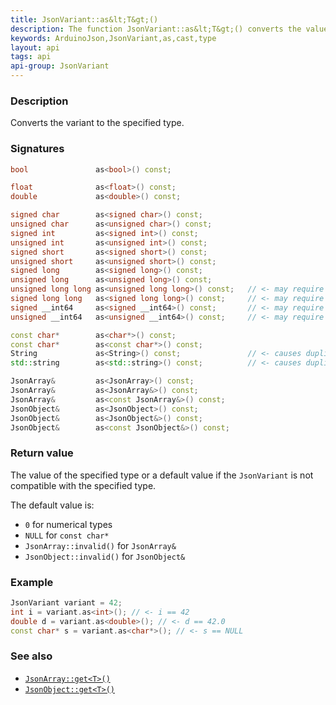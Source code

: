 ```yaml
---
title: JsonVariant::as&lt;T&gt;()
description: The function JsonVariant::as&lt;T&gt;() converts the value to the type T
keywords: ArduinoJson,JsonVariant,as,cast,type
layout: api
tags: api
api-group: JsonVariant
---
```


### Description

Converts the variant to the specified type.

### Signatures

```c++
bool               as<bool>() const;

float              as<float>() const;
double             as<double>() const;

signed char        as<signed char>() const;
unsigned char      as<unsigned char>() const;
signed int         as<signed int>() const;
unsigned int       as<unsigned int>() const;
signed short       as<signed short>() const;
unsigned short     as<unsigned short>() const;
signed long        as<signed long>() const;
unsigned long      as<unsigned long>() const;
unsigned long long as<unsigned long long>() const;   // <- may require ARDUINOJSON_USE_LONG_LONG
signed long long   as<signed long long>() const;     // <- may require ARDUINOJSON_USE_LONG_LONG
signed __int64     as<signed __int64>() const;       // <- may require ARDUINOJSON_USE_INT64
unsigned __int64   as<unsigned __int64>() const;     // <- may require ARDUINOJSON_USE_INT64

const char*        as<char*>() const;
const char*        as<const char*>() const;
String             as<String>() const;               // <- causes duplication of the string
std::string        as<std::string>() const;          // <- causes duplication of the string

JsonArray&         as<JsonArray>() const;
JsonArray&         as<JsonArray&>() const;
JsonArray&         as<const JsonArray&>() const;
JsonObject&        as<JsonObject>() const;
JsonObject&        as<JsonObject&>() const;
JsonObject&        as<const JsonObject&>() const;
```

### Return value

The value of the specified type or a default value if the `JsonVariant` is not compatible with the specified type.

The default value is:

* `0` for numerical types
* `NULL` for `const char*`
* `JsonArray::invalid()` for `JsonArray&`
* `JsonObject::invalid()` for `JsonObject&`

### Example

```c++
JsonVariant variant = 42;
int i = variant.as<int>(); // <- i == 42
double d = variant.as<double>(); // <- d == 42.0
const char* s = variant.as<char*>(); // <- s == NULL
```

### See also

* [`JsonArray::get<T>()`]({{site.baseurl}}/api/jsonarray/get/)
* [`JsonObject::get<T>()`]({{site.baseurl}}/api/jsonobject/get/)
